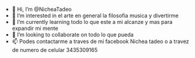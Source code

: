 - 👋 Hi, I’m @NicheaTadeo
- 👀 I’m interested in el arte en general la filosofia musica y divertirme
- 🌱 I’m currently learning todo lo que este a mi alcanze y mas para expandir mi mente 
- 💞️ I’m looking to collaborate on todo lo que pueda 
- 📫 Podes contactarme a traves de mi facebook Nichea tadeo o  a travez de numero de celular 3435309165

<!---
NicheaTadeo/NicheaTadeo is a ✨ special ✨ repository because its `README.md` (this file) appears on your GitHub profile.
You can click the Preview link to take a look at your changes.
--->
